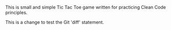 This is small and simple Tic Tac Toe game written for practicing Clean Code principles.

This is a change to test the Git 'diff' statement.